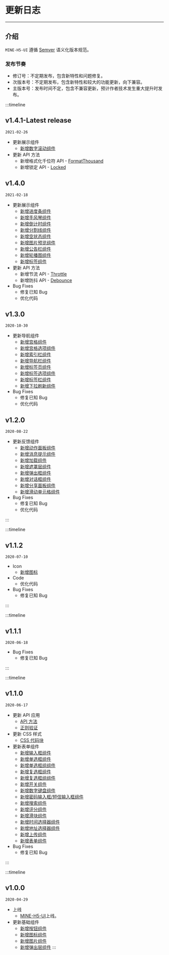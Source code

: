 # 更新日志

----

## 介绍

`MINE-H5-UI` 遵循 [Semver](https://semver.org/lang/zh-CN/) 语义化版本规范。

### 发布节奏

* 修订号：不定期发布，包含新特性和问题修复。
* 次版本号：不定期发布，包含新特性和较大的功能更新，向下兼容。
* 主版本号：发布时间不定，包含不兼容更新，预计作者技术发生重大提升时发布。

:::timeline

## v1.4.1-Latest release

`2021-02-26`

* 更新展示组件
  * [新增数字滚动组件](/doc/countTo)
* 更新 API 方法
  * 新增格式化千位符 API - [FormatThousand](/doc/api)
  * 新增锁定 API - [Locked](/doc/api)

## v1.4.0

`2021-02-18`

* 更新展示组件
  * [新增进度条组件](/doc/progressBar)
  * [新增手风琴组件](/doc/accordion)
  * [新增倒计时组件](/doc/countDown)
  * [新增分割线组件](/doc/divider)
  * [新增空状态组件](/doc/empty)
  * [新增图片预览组件](/doc/preview)
  * [新增公告栏组件](/doc/noticeBar)
  * [新增轮播图组件](/doc/swiper)
  * [新增标签组件](/doc/tag)
* 更新 API 方法
  * 新增节流 API - [Throttle](/doc/api)
  * 新增防抖 API - [Debounce](/doc/api)
* Bug Fixes
  * 修复已知 Bug
  * 优化代码

## v1.3.0

`2020-10-30`

* 更新导航组件
  * [新增宫格组件](/doc/grid)
  * [新增宫格选项组件](/doc/grid)
  * [新增索引栏组件](/doc/indexBar)
  * [新增导航栏组件](/doc/navBar)
  * [新增标签页组件](/doc/tab)
  * [新增标签选项组件](/doc/tab)
  * [新增标签栏组件](/doc/tabBar)
  * [新增下拉刷新组件](/doc/pullRefresh)
* Bug Fixes
  * 修复已知 Bug
  * 优化代码

## v1.2.0

`2020-08-22`

* 更新反馈组件
  * [新增动作面板组件](/doc/actionSheet)
  * [新增消息提示组件](/doc/toast)
  * [新增加载组件](/doc/loading)
  * [新增遮罩层组件](/doc/mask)
  * [新增弹出框组件](/doc/messageBox)
  * [新增对话框组件](/doc/dialog)
  * [新增分享面板组件](/doc/shareSheet)
  * [新增滑动单元格组件](/doc/swiperCell)
* Bug Fixes
  * 修复已知 Bug
  * 优化代码

:::

:::timeline

## v1.1.2

`2020-07-10`

* Icon
  * [新增图标](/doc/icon)
* Code
  * 优化代码
* Bug Fixes
  * 修复已知 Bug

:::

:::timeline

## v1.1.1

`2020-06-18`

* Bug Fixes
  * 修复已知 Bug

:::

:::timeline

## v1.1.0

`2020-06-17`

* 更新 API 应用
  * [API 方法](/doc/api)
  * [正则验证](/doc/regexp)
* 更新 CSS 样式
  * [CSS 代码块](/doc/css)
* 更新表单组件
  * [新增输入框组件](/doc/input)
  * [新增单选框组件](/doc/radio)
  * [新增单选框组组件](/doc/radio)
  * [新增复选框组件](/doc/checkbox)
  * [新增复选框组组件](/doc/checkbox)
  * [新增开关组件](/doc/switch)
  * [新增数字键盘组件](/doc/keyboard)
  * [新增密码输入框/短信输入框组件](/doc/password)
  * [新增搜索组件](/doc/search)
  * [新增评分组件](/doc/rate)
  * [新增滑块组件](/doc/slider)
  * [新增时间选择器组件](/doc/datetimePicker)
  * [新增地址选择器组件](/doc/addressPicker)
  * [新增上传组件](/doc/upload)
  * [新增表单组件](/doc/form)
* Bug Fixes
  * 修复已知 Bug

:::

:::timeline

## v1.0.0

`2020-04-29`

* 上线
  * [MINE-H5-UI](https://github.com/biaov/MINE-H5-UI)上线。
* 更新基础组件
  * [新增按钮组件](/doc/button)
  * [新增图标组件](/doc/icon)
  * [新增图片组件](/doc/image)
  * [新增弹出层组件](/doc/popup)
:::

